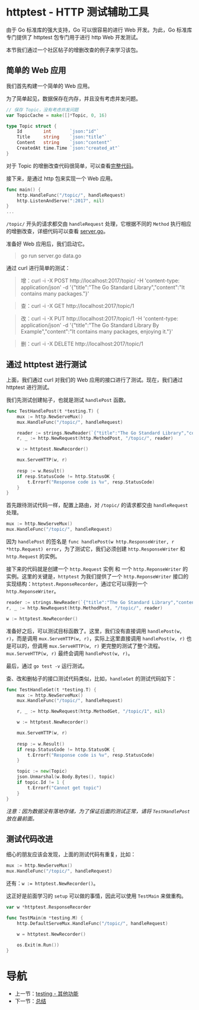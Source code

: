 # httptest - HTTP 测试辅助工具 #

由于 Go 标准库的强大支持，Go 可以很容易的进行 Web 开发。为此，Go 标准库专门提供了 httptest 包专门用于进行 http Web 开发测试。

本节我们通过一个社区帖子的增删改查的例子来学习该包。

## 简单的 Web 应用

我们首先构建一个简单的 Web 应用。

为了简单起见，数据保存在内存，并且没有考虑并发问题。

```go
// 保存 Topic，没有考虑并发问题
var TopicCache = make([]*Topic, 0, 16)

type Topic struct {
	Id        int       `json:"id"`
	Title     string    `json:"title"`
	Content   string    `json:"content"`
	CreatedAt time.Time `json:"created_at"`
}
```
对于 Topic 的增删改查代码很简单，可以查看[完整代码](code/src/chapter09/httptest/data.go)。

接下来，是通过 http 包来实现一个 Web 应用。

```go
func main() {
	http.HandleFunc("/topic/", handleRequest)
	http.ListenAndServe(":2017", nil)
}
...
```
`/topic/` 开头的请求都交由 `handleRequest` 处理，它根据不同的 `Method` 执行相应的增删改查，详细代码可以查看 [server.go](code/src/chapter09/httptest/server.go)。

准备好 Web 应用后，我们启动它。

> go run server.go data.go

通过 curl 进行简单的测试：

> 增：curl -i -X POST http://localhost:2017/topic/ -H 'content-type: application/json' -d '{"title":"The Go Standard Library","content":"It contains many packages."}'

> 查：curl -i -X GET http://localhost:2017/topic/1

> 改：curl -i -X PUT http://localhost:2017/topic/1 -H 'content-type: application/json' -d '{"title":"The Go Standard Library By Example","content":"It contains many packages, enjoying it."}'

> 删：curl -i -X DELETE http://localhost:2017/topic/1

## 通过 httptest 进行测试

上面，我们通过 curl 对我们的 Web 应用的接口进行了测试。现在，我们通过 httptest 进行测试。

我们先测试创建帖子，也就是测试 `handlePost` 函数。

```go
func TestHandlePost(t *testing.T) {
	mux := http.NewServeMux()
	mux.HandleFunc("/topic/", handleRequest)

	reader := strings.NewReader(`{"title":"The Go Standard Library","content":"It contains many packages."}`)
	r, _ := http.NewRequest(http.MethodPost, "/topic/", reader)

	w := httptest.NewRecorder()

	mux.ServeHTTP(w, r)
	
	resp := w.Result()
	if resp.StatusCode != http.StatusOK {
		t.Errorf("Response code is %v", resp.StatusCode)
	}
}
```
首先跟待测试代码一样，配置上路由，对 `/topic/` 的请求都交由 `handleRequest ` 处理。

```go
mux := http.NewServeMux()
mux.HandleFunc("/topic/", handleRequest)
```

因为 `handlePost` 的签名是 `func handlePost(w http.ResponseWriter, r *http.Request) error`，为了测试它，我们必须创建 `http.ResponseWriter` 和 `http.Request` 的实例。

接下来的代码就是创建一个 `http.Request` 实例 和 一个 `http.ReponseWriter` 的实例。这里的关键是，`httptest` 为我们提供了一个 `http.ReponseWriter` 接口的实现结构：`httptest.ReponseRecorder`，通过它可以得到一个 `http.ReponseWriter`。

```go
reader := strings.NewReader(`{"title":"The Go Standard Library","content":"It contains many packages."}`)
r, _ := http.NewRequest(http.MethodPost, "/topic/", reader)

w := httptest.NewRecorder()
```

准备好之后，可以测试目标函数了。这里，我们没有直接调用 `handlePost(w, r)`，而是调用 `mux.ServeHTTP(w, r)`，实际上这里直接调用 `handlePost(w, r)` 也是可以的，但调用 `mux.ServeHTTP(w, r)` 更完整的测试了整个流程。`mux.ServeHTTP(w, r)` 最终会调用 `handlePost(w, r)`。

最后，通过 `go test -v` 运行测试。

查、改和删帖子的接口测试代码类似，比如，`handleGet` 的测试代码如下：

```go
func TestHandleGet(t *testing.T) {
	mux := http.NewServeMux()
	mux.HandleFunc("/topic/", handleRequest)

	r, _ := http.NewRequest(http.MethodGet, "/topic/1", nil)

	w := httptest.NewRecorder()

	mux.ServeHTTP(w, r)
	
	resp := w.Result()
	if resp.StatusCode != http.StatusOK {
		t.Errorf("Response code is %v", resp.StatusCode)
	}

	topic := new(Topic)
	json.Unmarshal(w.Body.Bytes(), topic)
	if topic.Id != 1 {
		t.Errorf("Cannot get topic")
	}
}
```

*注意：因为数据没有落地存储，为了保证后面的测试正常，请将 `TestHandlePost` 放在最前面。*

## 测试代码改进

细心的朋友应该会发现，上面的测试代码有重复，比如：

```go
mux := http.NewServeMux()
mux.HandleFunc("/topic/", handleRequest)
```

还有：`w := httptest.NewRecorder()`。

这正好是前面学习的 `setup` 可以做的事情，因此可以使用 `TestMain` 来做重构。

```go
var w *httptest.ResponseRecorder

func TestMain(m *testing.M) {
	http.DefaultServeMux.HandleFunc("/topic/", handleRequest)

	w = httptest.NewRecorder()

	os.Exit(m.Run())
}
```

# 导航 #

- 上一节：[testing - 其他功能](09.5.md)
- 下一节：[总结](09.7.md)
